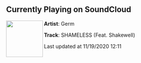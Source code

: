## Currently Playing on SoundCloud

[<img align="left" width="100" src="https://i1.sndcdn.com/artworks-000500656758-o1zmj5-t50x50.jpg">](https://soundcloud.com/germone/9-shameless-feat-shakewell?in=saxurn/sets/decoded)

**Artist**: Germ 

**Track**: SHAMELESS (Feat. Shakewell)

Last updated at 11/19/2020 12:11
